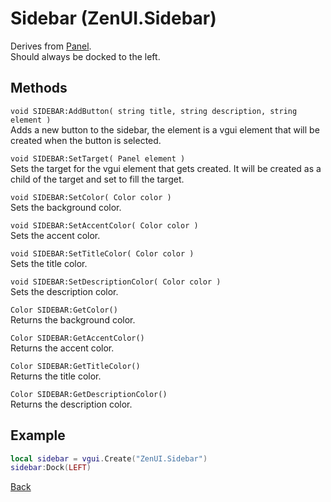 # Sidebar (ZenUI.Sidebar) 
Derives from [Panel](https://wiki.facepunch.com/gmod/Panel).  
Should always be docked to the left.

## Methods
`void SIDEBAR:AddButton( string title, string description, string element )`  
Adds a new button to the sidebar, the element is a vgui element that will be created when the button is selected.

`void SIDEBAR:SetTarget( Panel element )`  
Sets the target for the vgui element that gets created. It will be created as a child of the target and set to fill the target.

`void SIDEBAR:SetColor( Color color )`  
Sets the background color.

`void SIDEBAR:SetAccentColor( Color color )`  
Sets the accent color.

`void SIDEBAR:SetTitleColor( Color color )`  
Sets the title color.

`void SIDEBAR:SetDescriptionColor( Color color )`  
Sets the description color.

`Color SIDEBAR:GetColor()`  
Returns the background color.

`Color SIDEBAR:GetAccentColor()`  
Returns the accent color.

`Color SIDEBAR:GetTitleColor()`  
Returns the title color.

`Color SIDEBAR:GetDescriptionColor()`  
Returns the description color.

## Example
```lua
local sidebar = vgui.Create("ZenUI.Sidebar")
sidebar:Dock(LEFT)
```
[Back](../main.md)
